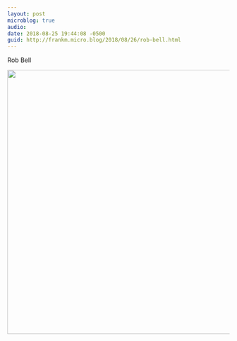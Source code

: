 ```yaml
---
layout: post
microblog: true
audio: 
date: 2018-08-25 19:44:08 -0500
guid: http://frankm.micro.blog/2018/08/26/rob-bell.html
---
```

Rob Bell

<img src="http://frankmcpherson.blog/uploads/2018/7179fed4be.jpg" width="600" height="600" />
